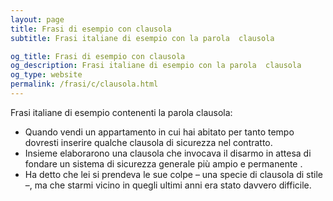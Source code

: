 ```yaml
---
layout: page
title: Frasi di esempio con clausola 
subtitle: Frasi italiane di esempio con la parola  clausola

og_title: Frasi di esempio con clausola 
og_description: Frasi italiane di esempio con la parola  clausola
og_type: website
permalink: /frasi/c/clausola.html
---
```


Frasi italiane di esempio contenenti la parola clausola:


- Quando vendi un appartamento in cui hai abitato per tanto tempo dovresti inserire qualche clausola di sicurezza nel contratto.
- Insieme elaborarono una clausola che invocava il disarmo in attesa di fondare un sistema di sicurezza generale più ampio e permanente .
- Ha detto che lei si prendeva le sue colpe – una specie di clausola di stile –, ma che starmi vicino in quegli ultimi anni era stato davvero difficile.
